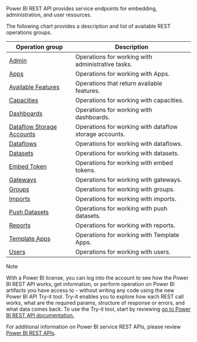 Power BI REST API provides service endpoints for embedding, administration, and user resources.

The following chart provides a description and list of available REST operations groups.

|     Operation group                |     Description                                               |
|------------------------------------|---------------------------------------------------------------|
|     [Admin](/rest/api/power-bi/admin/?azure-portal=true)                           |     Operations for working with administrative tasks.         |
|     [Apps](/rest/api/power-bi/availablefeatures/?azure-portal=true)                             |     Operations for working with Apps.                         |
|     [Available Features](/rest/api/power-bi/availablefeatures/?azure-portal=true)           |     Operations that return available features.                |
|     [Capacities](/rest/api/power-bi/capacities/?azure-portal=true)                     |     Operations for working with capacities.                   |
|     [Dashboards](/rest/api/power-bi/dashboards/?azure-portal=true)                     |     Operations for working with dashboards.                   |
|     [Dataflow Storage Accounts](/rest/api/power-bi/dataflowstorageaccounts/?azure-portal=true)    |     Operations for working with dataflow storage accounts.    |
|     [Dataflows](/rest/api/power-bi/dataflows/?azure-portal=true)                      |     Operations for working with dataflows.                    |
|     [Datasets](/rest/api/power-bi/datasets/?azure-portal=true)                       |     Operations for working with datasets.                     |
|     [Embed Token](/rest/api/power-bi/embedtoken/?azure-portal=true)                  |     Operations for working with embed tokens.                 |
|     [Gateways](/rest/api/power-bi/gateways/?azure-portal=true)                        |     Operations for working with gateways.                     |
|     [Groups](/rest/api/power-bi/groups/?azure-portal=true)                          |     Operations for working with groups.                       |
|     [Imports](/rest/api/power-bi/imports/?azure-portal=true)                        |     Operations for working with imports.                      |
|     [Push Datasets](/rest/api/power-bi/pushdatasets/?azure-portal=true)                |     Operations for working with push datasets.                |
|     [Reports](/rest/api/power-bi/reports/?azure-portal=true)                         |     Operations for working with reports.                      |
|     [Template Apps](/rest/api/power-bi/templateapps/?azure-portal=true)                |     Operations for working with Template Apps.                |
|     [Users](/rest/api/power-bi/users/?azure-portal=true)                          |     Operations for working with users.                        |

> [!NOTE]
> With a Power BI license, you can log into the account to see how the Power BI REST API works, get information, or perform operation on Power BI artifacts you have access to - without writing any code using the new Power BI API Try-it tool. Try-it enables you to explore how each REST call works, what are the required params, structure of response or errors, and what data comes back. To use the Try-it tool, start by reviewing [go to Power BI REST API documentation.](/rest/api/power-bi/?azure-portal=true)

For additional information on Power BI service REST APIs, please review [Power BI REST APIs](/rest/api/power-bi/?azure-portal=true).